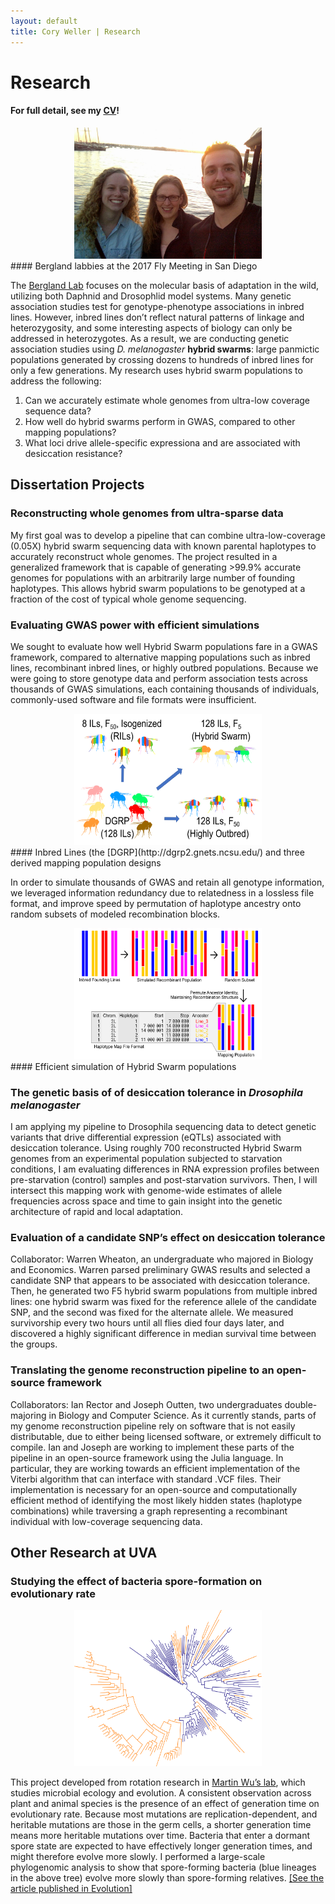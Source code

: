 ```yaml
---
layout: default
title: Cory Weller | Research
---
```


# Research
#### For full detail, see my [CV](assets/docs/CAWeller_CV.pdf)!

<center><img src="assets/img/Dros_58.jpg" height="210" width="300"></center>
#### Bergland labbies at the 2017 Fly Meeting in San Diego

The [Bergland Lab](http://bergland-lab.org/) focuses on the molecular basis of adaptation in the wild, utilizing both Daphnid and Drosophlid model systems. Many genetic association studies test for genotype-phenotype associations in inbred lines. However, inbred lines don’t reflect natural patterns of linkage and heterozygosity, and some interesting aspects of biology can only be addressed in heterozygotes. As a result, we are conducting genetic association studies using *D. melanogaster* **hybrid swarms**: large panmictic populations generated by crossing dozens to hundreds of inbred lines for only a few generations. My research uses hybrid swarm populations to address the following:

1. Can we accurately estimate whole genomes from ultra-low coverage sequence data?
2. How well do hybrid swarms perform in GWAS, compared to other mapping populations?
3. What loci drive allele-specific expressiona and are associated with desiccation resistance?

## Dissertation Projects

### Reconstructing whole genomes from ultra-sparse data
My first goal was to develop a pipeline that can combine ultra-low-coverage (0.05X) hybrid swarm sequencing data with known parental haplotypes to accurately reconstruct whole genomes. The project resulted in a generalized framework that is capable of generating >99.9% accurate genomes for populations with an arbitrarily large number of founding haplotypes. This allows hybrid swarm populations to be genotyped at a fraction of the cost of typical whole genome sequencing.

### Evaluating GWAS power with efficient simulations
We sought to evaluate how well Hybrid Swarm populations fare in a GWAS framework, compared to alternative mapping populations such as inbred lines, recombinant inbred lines, or highly outbred populations. Because we were going to store genotype data and perform association tests across thousands of GWAS simulations, each containing thousands of individuals, commonly-used software and file formats were insufficient.

<center><a href="assets/img/mapping_populations.png"><img src="assets/img/mapping_populations.png" height="210" width="300"></a></center>
#### Inbred Lines (the [DGRP](http://dgrp2.gnets.ncsu.edu/) and three derived mapping population designs

In order to simulate thousands of GWAS and retain all genotype information, we leveraged information redundancy due to relatedness in a lossless file format, and improve speed by permutation of haplotype ancestry onto random subsets of modeled recombination blocks.

<center><a href="assets/img/flowchart.png"><img src="assets/img/flowchart.png" height="210" width="300"></a></center>
#### Efficient simulation of Hybrid Swarm populations

### The genetic basis of of desiccation tolerance in *Drosophila melanogaster*
I am applying my pipeline to Drosophila sequencing data to detect genetic variants that drive differential expression (eQTLs) associated with desiccation tolerance. Using roughly 700 reconstructed Hybrid Swarm genomes from an experimental population subjected to starvation conditions, I am evaluating differences in RNA expression profiles between pre-starvation (control) samples and post-starvation survivors. Then, I will intersect this mapping work with genome-wide estimates of allele frequencies across space and time to gain insight into the genetic architecture of rapid and local adaptation.


### Evaluation of a candidate SNP’s effect on desiccation tolerance
Collaborator: Warren Wheaton, an undergraduate who majored in Biology and Economics. Warren parsed preliminary GWAS results and selected a candidate SNP that appears to be associated with desiccation tolerance. Then, he generated two F5 hybrid swarm populations from multiple inbred lines: one hybrid swarm was fixed for the reference allele of the candidate SNP, and the second was fixed for the alternate allele. We measured survivorship every two hours until all flies died four days later, and discovered a highly significant difference in median survival time between the groups.

### Translating the genome reconstruction pipeline to an open-source framework
Collaborators: Ian Rector and Joseph Outten, two undergraduates double-majoring in Biology and Computer Science. As it currently stands, parts of my genome reconstruction pipeline rely on software that is not easily distributable, due to either being licensed software, or extremely difficult to compile. Ian and Joseph are working to implement these parts of the pipeline in an open-source framework using the Julia language. In particular, they are working towards an efficient implementation of the Viterbi algorithm that can interface with standard .VCF files. Their implementation is necessary for an open-source and computationally efficient method of identifying the most likely hidden states (haplotype combinations) while traversing a graph representing a recombinant individual with low-coverage sequencing data.

## Other Research at UVA
### Studying the effect of bacteria spore-formation on evolutionary rate
<center><a href="assets/img/tree.png"><img src="assets/img/tree.png" height="250" width="300"></a></center>

This project developed from rotation research in [Martin Wu’s lab](http://www.wulabuva.org/), which studies microbial ecology and evolution. A consistent observation across plant and animal species is the presence of an effect of generation time on evolutionary rate. Because most mutations are replication-dependent, and heritable mutations are those in the germ cells, a shorter generation time means more heritable mutations over time. Bacteria that enter a dormant spore state are expected to have effectively longer generation times, and might therefore evolve more slowly. I performed a large-scale phylogenomic analysis to show that spore-forming bacteria (blue lineages in the above tree) evolve more slowly than spore-forming relatives. [[See the article published in Evolution]](assets/docs/Weller_Wu_2015_Evolution.pdf)
